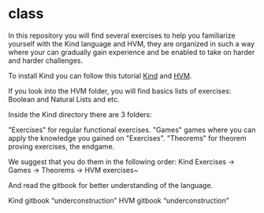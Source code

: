 # class
In this repository you will find several exercises to help you familiarize yourself with
the Kind language and HVM, they are organized in such a way where your can gradually gain experience and be enabled to take on harder and harder challenges. 

To install Kind you can follow this tutorial [Kind](https://github.com/Kindelia/Kind#readme) and [HVM](https://github.com/Kindelia/HVM#readme). 

If you look into the HVM folder, you will find basics lists of exercises: Boolean and Natural Lists and etc.

Inside the Kind directory there are 3 folders: 

"Exercises" for regular functional exercises.
"Games" games where you can apply the knowledge you gained on "Exercises".
"Theorems" for theorem proving exercises, the endgame.

We suggest that you do them in the following order:
Kind Exercises -> Games -> Theorems -> HVM exercises~

And read the gitbook for better understanding of the language.

Kind gitbook “underconstruction”
HVM gitbook “underconstruction”
